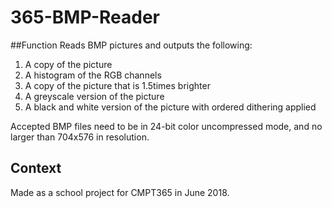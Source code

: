 # 365-BMP-Reader
##Function
Reads BMP pictures and outputs the following:
1. A copy of the picture
2. A histogram of the RGB channels
3. A copy of the picture that is 1.5times brighter
4. A greyscale version of the picture
5. A black and white version of the picture with ordered dithering applied

Accepted BMP files need to be in 24-bit color uncompressed mode, and no larger than 704x576 in resolution.

## Context
Made as a school project for CMPT365 in June 2018.
